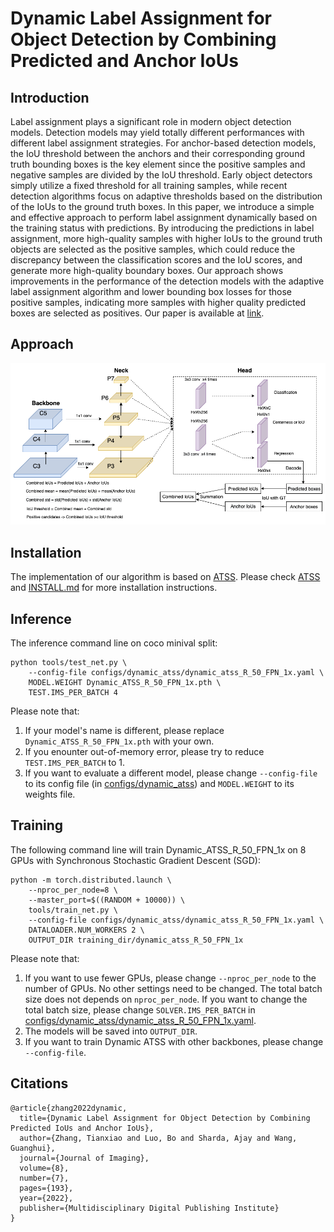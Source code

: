 # Dynamic Label Assignment for Object Detection by Combining Predicted and Anchor IoUs

## Introduction

Label assignment plays a significant role in modern object detection models. Detection models may yield totally different performances with different label assignment strategies. For anchor-based detection models, the IoU threshold between the anchors and their corresponding ground truth bounding boxes is the key element since the positive samples and negative samples are divided by the IoU threshold. Early object detectors simply utilize a fixed threshold for all training samples, while recent detection algorithms focus on adaptive thresholds based on the distribution of the IoUs to the ground truth boxes. In this paper, we introduce a simple and effective approach to perform label assignment dynamically based on the training status with predictions. By introducing the predictions in label assignment, more high-quality samples with higher IoUs to the ground truth objects are selected as the positive samples, which could reduce the discrepancy between the classification scores and the IoU scores, and generate more high-quality boundary boxes. Our approach shows improvements in the performance of the detection models with the adaptive label assignment algorithm and lower bounding box losses for those positive samples, indicating more samples with higher quality predicted boxes are selected as positives. Our paper is available at [link](https://www.mdpi.com/2313-433X/8/7/193).

## Approach
<div style="color:#0000FF" align="center">
<img src="model.png"/>
</div>


## Installation
The implementation of our algorithm is based on [ATSS](https://github.com/sfzhang15/ATSS). Please check [ATSS](https://github.com/sfzhang15/ATSS) and [INSTALL.md](INSTALL.md) for more installation instructions.


## Inference
The inference command line on coco minival split:

    python tools/test_net.py \
        --config-file configs/dynamic_atss/dynamic_atss_R_50_FPN_1x.yaml \
        MODEL.WEIGHT Dynamic_ATSS_R_50_FPN_1x.pth \
        TEST.IMS_PER_BATCH 4    

Please note that:
1) If your model's name is different, please replace `Dynamic_ATSS_R_50_FPN_1x.pth` with your own.
2) If you enounter out-of-memory error, please try to reduce `TEST.IMS_PER_BATCH` to 1.
3) If you want to evaluate a different model, please change `--config-file` to its config file (in [configs/dynamic_atss](configs/dynamic_atss)) and `MODEL.WEIGHT` to its weights file.

## Training

The following command line will train Dynamic_ATSS_R_50_FPN_1x on 8 GPUs with Synchronous Stochastic Gradient Descent (SGD):

    python -m torch.distributed.launch \
        --nproc_per_node=8 \
        --master_port=$((RANDOM + 10000)) \
        tools/train_net.py \
        --config-file configs/dynamic_atss/dynamic_atss_R_50_FPN_1x.yaml \
        DATALOADER.NUM_WORKERS 2 \
        OUTPUT_DIR training_dir/dynamic_atss_R_50_FPN_1x
        
Please note that:
1) If you want to use fewer GPUs, please change `--nproc_per_node` to the number of GPUs. No other settings need to be changed. The total batch size does not depends on `nproc_per_node`. If you want to change the total batch size, please change `SOLVER.IMS_PER_BATCH` in [configs/dynamic_atss/dynamic_atss_R_50_FPN_1x.yaml](configs/dynamic_atss/dynamic_atss_R_50_FPN_1x.yaml).
2) The models will be saved into `OUTPUT_DIR`.
3) If you want to train Dynamic ATSS with other backbones, please change `--config-file`.


## Citations
```
@article{zhang2022dynamic,
  title={Dynamic Label Assignment for Object Detection by Combining Predicted IoUs and Anchor IoUs},
  author={Zhang, Tianxiao and Luo, Bo and Sharda, Ajay and Wang, Guanghui},
  journal={Journal of Imaging},
  volume={8},
  number={7},
  pages={193},
  year={2022},
  publisher={Multidisciplinary Digital Publishing Institute}
}
```
